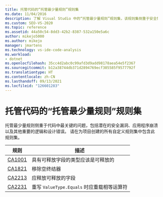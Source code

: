 ```yaml
---
title: 托管代码的“托管最少量规则”规则集
ms.date: 11/04/2016
description: 了解 Visual Studio 中的“托管最少量规则”规则集，该规则集侧重于安全性、稳定性和其他关键问题。 请参阅规则说明。
ms.custom: SEO-VS-2020
ms.topic: reference
ms.assetid: 44a50c54-8dd3-42b2-8387-532a150e5a6c
author: mikejo5000
ms.author: mikejo
manager: jmartens
ms.technology: vs-ide-code-analysis
ms.workload:
- dotnet
ms.openlocfilehash: 35cc4d2abc0c99afd3d9add98178aea54e5f2367
ms.sourcegitcommit: b12a38744db371d2894769ecf305585f9577792f
ms.translationtype: HT
ms.contentlocale: zh-CN
ms.lasthandoff: 09/13/2021
ms.locfileid: "126601283"
---
```

# <a name="managed-minimum-rules-rule-set-for-managed-code"></a>托管代码的“托管最少量规则”规则集

托管最少量规则侧重于代码中最关键的问题，包括潜在的安全漏洞、应用程序崩溃以及其他重要的逻辑和设计错误。 请在为项目创建的所有自定义规则集中包含此规则集。

|规则|描述|
|----------|-----------------|
|[CA1001](/dotnet/fundamentals/code-analysis/quality-rules/ca1001)|具有可释放字段的类型应该是可释放的|
|[CA1821](/dotnet/fundamentals/code-analysis/quality-rules/ca1821)|移除空终结器|
|[CA2213](/dotnet/fundamentals/code-analysis/quality-rules/ca2213)|应释放可释放的字段|
|[CA2231](/dotnet/fundamentals/code-analysis/quality-rules/ca2231)|重写 `ValueType.Equals` 时应重载相等运算符|
